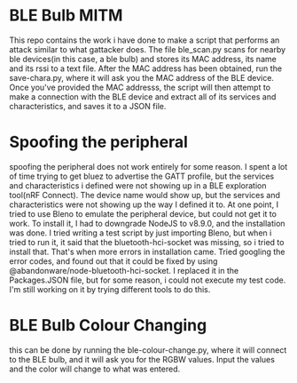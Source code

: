 # BLE Bulb MITM
This repo contains the work i have done to make a script that performs an attack similar to what gattacker does.
The file ble_scan.py scans for nearby ble devices(in this case, a ble bulb) and stores its MAC address, its name and its rssi to a text file.
After the MAC address has been obtained, run the save-chara.py, where it will ask you the MAC address of the BLE device. Once you've provided the MAC addresss, the script will then attempt to make a connection with the BLE device and extract all of its services and characteristics, and saves it to a JSON file.

# Spoofing the peripheral
spoofing the peripheral does not work entirely for some reason. I spent a lot of time trying to get bluez to advertise the GATT profile, but the services and characteristics i defined were not showing up in a BLE exploration tool(nRF Connect). The device name would show up, but the services and characteristics were not showing up the way I defined it to. At one point, I tried to use Bleno to emulate the peripheral device, but could not get it to work. To install it, I had to downgrade NodeJS to v8.9.0, and the installation was done. I tried writing a test script by just importing Bleno, but when i tried to run it, it said that the bluetooth-hci-socket was missing, so i tried to install that. That's when more errors in installation came. Tried googling the error codes, and found out that it could be fixed by using @abandonware/node-bluetooth-hci-socket. I replaced it in the Packages.JSON file, but for some reason, i could not execute my test code. I'm still working on it by trying different tools to do this.

# BLE Bulb Colour Changing
this can be done by running the ble-colour-change.py, where it will connect to the BLE bulb, and it will ask you for the RGBW values. Input the values and the color will change to what was entered.
